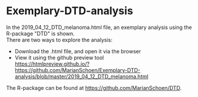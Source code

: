 # Exemplary-DTD-analysis
In the 2019_04_12_DTD_melanoma.html file, an exemplary analysis using the R-package "DTD" is shown.  
There are two ways to explore the analysis: 
  * Download the .html file, and open it via the browser
  * View it using the github preview tool  
  https://htmlpreview.github.io/?https://github.com/MarianSchoen/Exemplary-DTD-analysis/blob/master/2019_04_12_DTD_melanoma.html
  
  The R-package can be found at https://github.com/MarianSchoen/DTD.  

